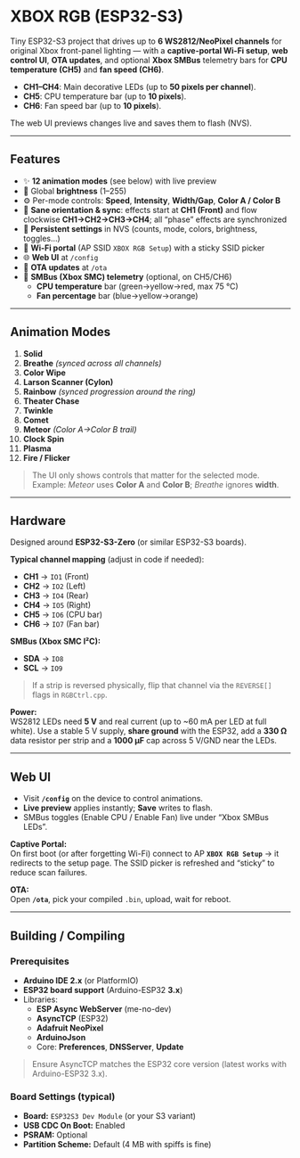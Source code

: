 # XBOX RGB (ESP32-S3)

Tiny ESP32-S3 project that drives up to **6 WS2812/NeoPixel channels** for original Xbox front-panel lighting — with a **captive-portal Wi-Fi setup**, **web control UI**, **OTA updates**, and optional **Xbox SMBus** telemetry bars for **CPU temperature (CH5)** and **fan speed (CH6)**.

- **CH1–CH4**: Main decorative LEDs (up to **50 pixels per channel**).  
- **CH5**: CPU temperature bar (up to **10 pixels**).  
- **CH6**: Fan speed bar (up to **10 pixels**).  

The web UI previews changes live and saves them to flash (NVS).

---

## Features

- ✨ **12 animation modes** (see below) with live preview
- 🔆 Global **brightness** (1–255)
- ⚙️ Per-mode controls: **Speed**, **Intensity**, **Width/Gap**, **Color A / Color B**
- 🧭 **Sane orientation & sync**: effects start at **CH1 (Front)** and flow clockwise **CH1→CH2→CH3→CH4**; all “phase” effects are synchronized
- 💾 **Persistent settings** in NVS (counts, mode, colors, brightness, toggles…)
- 📶 **Wi-Fi portal** (AP SSID `XBOX RGB Setup`) with a sticky SSID picker
- 🌐 **Web UI** at `/config`
- 🔁 **OTA updates** at `/ota`
- 🧪 **SMBus (Xbox SMC) telemetry** (optional, on CH5/CH6)
  - **CPU temperature** bar (green→yellow→red, max 75 °C)
  - **Fan percentage** bar (blue→yellow→orange)

---

## Animation Modes

1. **Solid**  
2. **Breathe** *(synced across all channels)*  
3. **Color Wipe**  
4. **Larson Scanner (Cylon)**  
5. **Rainbow** *(synced progression around the ring)*  
6. **Theater Chase**  
7. **Twinkle**  
8. **Comet**  
9. **Meteor** *(Color A→Color B trail)*  
10. **Clock Spin**  
11. **Plasma**  
12. **Fire / Flicker**

> The UI only shows controls that matter for the selected mode.  
> Example: *Meteor* uses **Color A** and **Color B**; *Breathe* ignores **width**.

---

## Hardware

Designed around **ESP32-S3-Zero** (or similar ESP32-S3 boards).

**Typical channel mapping** (adjust in code if needed):

- **CH1** → `IO1` (Front)  
- **CH2** → `IO2` (Left)  
- **CH3** → `IO4` (Rear)  
- **CH4** → `IO5` (Right)  
- **CH5** → `IO6` (CPU bar)  
- **CH6** → `IO7` (Fan bar)

**SMBus (Xbox SMC I²C):**

- **SDA** → `IO8`  
- **SCL** → `IO9`

> If a strip is reversed physically, flip that channel via the `REVERSE[]` flags in `RGBCtrl.cpp`.

**Power:**  
WS2812 LEDs need **5 V** and real current (up to ~60 mA per LED at full white). Use a stable 5 V supply, **share ground** with the ESP32, add a **330 Ω** data resistor per strip and a **1000 µF** cap across 5 V/GND near the LEDs.

---

## Web UI

- Visit **`/config`** on the device to control animations.  
- **Live preview** applies instantly; **Save** writes to flash.  
- SMBus toggles (Enable CPU / Enable Fan) live under “Xbox SMBus LEDs”.

**Captive Portal:**  
On first boot (or after forgetting Wi-Fi) connect to AP **`XBOX RGB Setup`** → it redirects to the setup page. The SSID picker is refreshed and “sticky” to reduce scan failures.

**OTA:**  
Open **`/ota`**, pick your compiled `.bin`, upload, wait for reboot.

---

## Building / Compiling

### Prerequisites

- **Arduino IDE 2.x** (or PlatformIO)
- **ESP32 board support** (Arduino-ESP32 **3.x**)
- Libraries:
  - **ESP Async WebServer** (me-no-dev)
  - **AsyncTCP** (ESP32)
  - **Adafruit NeoPixel**
  - **ArduinoJson**
  - Core: **Preferences**, **DNSServer**, **Update**

> Ensure AsyncTCP matches the ESP32 core version (latest works with Arduino-ESP32 3.x).

### Board Settings (typical)

- **Board:** `ESP32S3 Dev Module` (or your S3 variant)  
- **USB CDC On Boot:** Enabled  
- **PSRAM:** Optional  
- **Partition Scheme:** Default (4 MB with spiffs is fine)